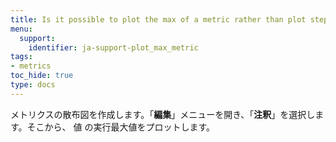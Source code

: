 ```yaml
---
title: Is it possible to plot the max of a metric rather than plot step by step?
menu:
  support:
    identifier: ja-support-plot_max_metric
tags:
- metrics
toc_hide: true
type: docs
---
```


メトリクスの散布図を作成します。「**編集**」メニューを開き、「**注釈**」を選択します。そこから、 値 の実行最大値をプロットします。
